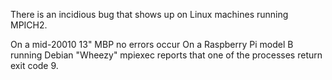 There is an incidious bug that shows up on Linux machines running MPICH2.  

On a mid-20010 13" MBP no errors occur
On a Raspberry Pi model B running Debian "Wheezy" mpiexec reports that one of the processes return exit code 9.  
